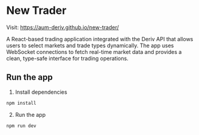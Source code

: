 # New Trader
Visit: https://aum-deriv.github.io/new-trader/

A React-based trading application integrated with the Deriv API that allows users to select markets and trade types dynamically. The app uses WebSocket connections to fetch real-time market data and provides a clean, type-safe interface for trading operations.

## Run the app
1. Install dependencies
```bash
npm install
```
2. Run the app
```bash
npm run dev
```